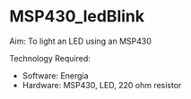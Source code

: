 # MSP430_ledBlink
Aim: To light an LED using an MSP430

Technology Required:
- Software: Energia
- Hardware: MSP430, LED, 220 ohm resistor



